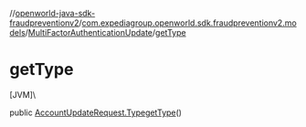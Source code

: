 //[openworld-java-sdk-fraudpreventionv2](../../../index.md)/[com.expediagroup.openworld.sdk.fraudpreventionv2.models](../index.md)/[MultiFactorAuthenticationUpdate](index.md)/[getType](get-type.md)

# getType

[JVM]\

public [AccountUpdateRequest.Type](../-account-update-request/-type/index.md)[getType](get-type.md)()
